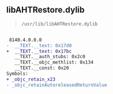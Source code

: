## libAHTRestore.dylib

> `/usr/lib/libAHTRestore.dylib`

```diff

 8140.4.0.0.0
-  __TEXT.__text: 0x17d0
+  __TEXT.__text: 0x17bc
   __TEXT.__auth_stubs: 0x2c0
   __TEXT.__objc_methlist: 0x134
   __TEXT.__const: 0x20
Symbols:
+ _objc_retain_x23
- _objc_retainAutoreleasedReturnValue

```
